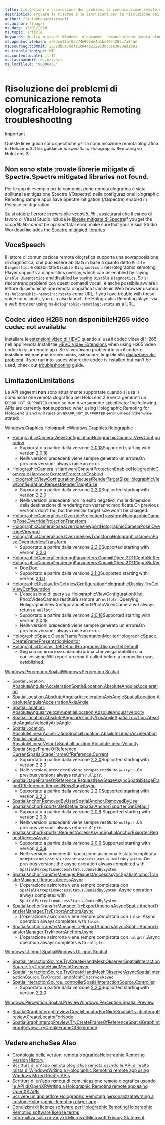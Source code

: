```yaml
---
title: Limitazioni e risoluzione dei problemi di comunicazione remota olografica
description: Trovare le risorse e le istruzioni per la risoluzione dei problemi per la funzionalità di comunicazione remota olografica nei dispositivi HoloLens 2.
author: florianbagarmicrosoft
ms.author: flbagar
ms.date: 12/01/2020
ms.topic: article
keywords: Realtà mista di Windows, ologrammi, comunicazione remota olografica, rendering remoto, rendering di rete, HoloLens, ologrammi remoti, risoluzione dei problemi, guida, cuffie per realtà mista, auricolare di realtà mista di Windows, auricolare della realtà virtuale
ms.openlocfilehash: ee1dce72af02374e930de4a1bdff94285c7a84ae
ms.sourcegitcommit: 2329db5a76dfe1b844e21291dbc8ee3888ed1b81
ms.translationtype: MT
ms.contentlocale: it-IT
ms.lasthandoff: 01/08/2021
ms.locfileid: "98006451"
---
```

# <a name="holographic-remoting-troubleshooting"></a><span data-ttu-id="06c1b-104">Risoluzione dei problemi di comunicazione remota olografica</span><span class="sxs-lookup"><span data-stu-id="06c1b-104">Holographic Remoting troubleshooting</span></span>

> [!IMPORTANT]
> <span data-ttu-id="06c1b-105">Queste linee guida sono specifiche per la comunicazione remota olografica in HoloLens 2.</span><span class="sxs-lookup"><span data-stu-id="06c1b-105">This guidance is specific to Holographic Remoting on HoloLens 2.</span></span>

## <a name="spectre-mitigated-libraries-not-found"></a><span data-ttu-id="06c1b-106">Non sono state trovate librerie mitigate di Spectre.</span><span class="sxs-lookup"><span data-stu-id="06c1b-106">Spectre mitigated libraries not found.</span></span>

<span data-ttu-id="06c1b-107">Per le app di esempio per la comunicazione remota olografica è stata abilitata la mitigazione Spectre (/Qspectre) nella configurazione</span><span class="sxs-lookup"><span data-stu-id="06c1b-107">Holographic Remoting sample apps have Spectre mitigation (/Qspectre) enabled in Release configuration.</span></span>

<span data-ttu-id="06c1b-108">Se si ottiene l'errore irreversibile *vccorlib. lib* , assicurarsi che il carico di lavoro di Visual Studio includa le [librerie mitigate di Spectre](https://aka.ms/Ofhn4c)</span><span class="sxs-lookup"><span data-stu-id="06c1b-108">If you get the *vccorlib.lib cannot be opened* fatal error, make sure that your Visual Studio Workload includes the [Spectre mitigated libraries](https://aka.ms/Ofhn4c)</span></span>

## <a name="speech"></a><span data-ttu-id="06c1b-109">Voce</span><span class="sxs-lookup"><span data-stu-id="06c1b-109">Speech</span></span>

<span data-ttu-id="06c1b-110">Il lettore di comunicazione remota olografica supporta una sovrapposizione di diagnostica, che può essere abilitata in base a quanto detto ```Enable Diagnostics``` e disabilitato ```Disable Diagnostics``` .</span><span class="sxs-lookup"><span data-stu-id="06c1b-110">The Holographic Remoting Player supports a diagnostics overlay, which can be enabled by saying ```Enable Diagnostics``` and disabled by saying ```Disable Diagnostics```.</span></span> <span data-ttu-id="06c1b-111">Se si riscontrano problemi con questi comandi vocali, è anche possibile avviare il lettore di comunicazione remota olografica tramite un Web browser usando ```ms-holographic-remoting:?stats``` come URL.</span><span class="sxs-lookup"><span data-stu-id="06c1b-111">If you have trouble with these voice commands, you can also launch the Holographic Remoting player via a web browser using ```ms-holographic-remoting:?stats``` as a URL.</span></span>

## <a name="h265-video-codec-not-available"></a><span data-ttu-id="06c1b-112">Codec video H265 non disponibile</span><span class="sxs-lookup"><span data-stu-id="06c1b-112">H265 video codec not available</span></span>

<span data-ttu-id="06c1b-113">Installare le [estensioni video di HEVC](https://www.microsoft.com/p/hevc-video-extensions/9nmzlz57r3t7) quando si usa il codec video di H265 nell'app remota.</span><span class="sxs-lookup"><span data-stu-id="06c1b-113">Install the [HEVC Video Extensions](https://www.microsoft.com/p/hevc-video-extensions/9nmzlz57r3t7) when using H265 video codec in your remote app.</span></span> <span data-ttu-id="06c1b-114">Se si verificano problemi in cui il codec è installato ma non può essere usato, consultare la guida alla [risoluzione dei problemi](https://docs.microsoft.com/azure/remote-rendering/resources/troubleshoot#h265-codec-not-available) .</span><span class="sxs-lookup"><span data-stu-id="06c1b-114">If you run into issues where the codec is installed but can't be used, check out [troubleshooting](https://docs.microsoft.com/azure/remote-rendering/resources/troubleshoot#h265-codec-not-available) guide.</span></span>

## <a name="limitations"></a><span data-ttu-id="06c1b-115">Limitazioni</span><span class="sxs-lookup"><span data-stu-id="06c1b-115">Limitations</span></span>

<span data-ttu-id="06c1b-116">Le API seguenti **non** sono attualmente supportate quando si usa la comunicazione remota olografica per HoloLens 2 e verrà generato un ```ERROR_NOT_SUPPORTED``` errore se non diversamente specificato:</span><span class="sxs-lookup"><span data-stu-id="06c1b-116">The following APIs are currently **not** supported when using Holographic Remoting for HoloLens 2 and will raise an ```ERROR_NOT_SUPPORTED``` error unless otherwise stated:</span></span>

[<span data-ttu-id="06c1b-117">Windows.Graphics.Holographic</span><span class="sxs-lookup"><span data-stu-id="06c1b-117">Windows.Graphics.Holographic</span></span>](https://docs.microsoft.com/uwp/api/windows.graphics.holographic)

* [<span data-ttu-id="06c1b-118">HolographicCamera.ViewConfiguration</span><span class="sxs-lookup"><span data-stu-id="06c1b-118">HolographicCamera.ViewConfiguration</span></span>](https://docs.microsoft.com/uwp/api/windows.graphics.holographic.holographiccamera.viewconfiguration)
  - <span data-ttu-id="06c1b-119">Supportato a partire dalla versione [2.0.18](holographic-remoting-version-history.md#v2.0.18)</span><span class="sxs-lookup"><span data-stu-id="06c1b-119">Supported starting with version [2.0.18](holographic-remoting-version-history.md#v2.0.18)</span></span>
  - <span data-ttu-id="06c1b-120">Nelle versioni precedenti viene sempre generato un errore.</span><span class="sxs-lookup"><span data-stu-id="06c1b-120">On previous versions always raise an error.</span></span>
* [<span data-ttu-id="06c1b-121">HolographicCamera.IsHardwareContentProtectionEnabled</span><span class="sxs-lookup"><span data-stu-id="06c1b-121">HolographicCamera.IsHardwareContentProtectionEnabled</span></span>](https://docs.microsoft.com/uwp/api/windows.graphics.holographic.holographiccamera.ishardwarecontentprotectionenabled#Windows_Graphics_Holographic_HolographicCamera_IsHardwareContentProtectionEnabled)
* [<span data-ttu-id="06c1b-122">HolographicViewConfiguration.RequestRenderTargetSize</span><span class="sxs-lookup"><span data-stu-id="06c1b-122">HolographicViewConfiguration.RequestRenderTargetSize</span></span>](https://docs.microsoft.com/uwp/api/windows.graphics.holographic.holographicviewconfiguration.requestrendertargetsize#Windows_Graphics_Holographic_HolographicViewConfiguration_RequestRenderTargetSize_Windows_Foundation_Size_)
  - <span data-ttu-id="06c1b-123">Supportato a partire dalla versione [2.2.0](holographic-remoting-version-history.md#v2.2.0)</span><span class="sxs-lookup"><span data-stu-id="06c1b-123">Supported starting with version [2.2.0](holographic-remoting-version-history.md#v2.2.0)</span></span>
  - <span data-ttu-id="06c1b-124">Nelle versioni precedenti non ha esito negativo, ma le dimensioni della destinazione di rendering non verranno modificate.</span><span class="sxs-lookup"><span data-stu-id="06c1b-124">On previous versions don't fail, but the render target size won't be changed.</span></span>
* [<span data-ttu-id="06c1b-125">HolographicCameraPose.OverrideProjectionTransform</span><span class="sxs-lookup"><span data-stu-id="06c1b-125">HolographicCameraPose.OverrideProjectionTransform</span></span>](https://docs.microsoft.com/uwp/api/windows.graphics.holographic.holographiccamerapose.overrideprojectiontransform)
* [<span data-ttu-id="06c1b-126">HolographicCameraPose.OverrideViewport</span><span class="sxs-lookup"><span data-stu-id="06c1b-126">HolographicCameraPose.OverrideViewport</span></span>](https://docs.microsoft.com/uwp/api/windows.graphics.holographic.holographiccamerapose.overrideviewport)
* [<span data-ttu-id="06c1b-127">HolographicCameraPose.OverrideViewTransform</span><span class="sxs-lookup"><span data-stu-id="06c1b-127">HolographicCameraPose.OverrideViewTransform</span></span>](https://docs.microsoft.com/uwp/api/windows.graphics.holographic.holographiccamerapose.overrideviewtransform)
  - <span data-ttu-id="06c1b-128">Supportato a partire dalla versione [2.2.0](holographic-remoting-version-history.md#v2.2.0)</span><span class="sxs-lookup"><span data-stu-id="06c1b-128">Supported starting with version [2.2.0](holographic-remoting-version-history.md#v2.2.0)</span></span>
* [<span data-ttu-id="06c1b-129">HolographicCameraRenderingParameters.CommitDirect3D11DepthBuffer</span><span class="sxs-lookup"><span data-stu-id="06c1b-129">HolographicCameraRenderingParameters.CommitDirect3D11DepthBuffer</span></span>](https://docs.microsoft.com/uwp/api/windows.graphics.holographic.holographiccamerarenderingparameters.commitdirect3d11depthbuffer#Windows_Graphics_Holographic_HolographicCameraRenderingParameters_CommitDirect3D11DepthBuffer_Windows_Graphics_DirectX_Direct3D11_IDirect3DSurface_)
  - <span data-ttu-id="06c1b-130">Doe.</span><span class="sxs-lookup"><span data-stu-id="06c1b-130">Doe.</span></span>
  - <span data-ttu-id="06c1b-131">Supportato a partire dalla versione [2.1.0](holographic-remoting-version-history.md#v2.1.0)</span><span class="sxs-lookup"><span data-stu-id="06c1b-131">Supported starting with version [2.1.0](holographic-remoting-version-history.md#v2.1.0)</span></span>
* [<span data-ttu-id="06c1b-132">HolographicDisplay.TryGetViewConfiguration</span><span class="sxs-lookup"><span data-stu-id="06c1b-132">HolographicDisplay.TryGetViewConfiguration</span></span>](https://docs.microsoft.com/uwp/api/windows.graphics.holographic.holographicdisplay.trygetviewconfiguration)
  - <span data-ttu-id="06c1b-133">L'esecuzione di query su HolographicViewConfigurationKind. PhotoVideoCamera restituirà sempre un ```nullptr``` .</span><span class="sxs-lookup"><span data-stu-id="06c1b-133">Querying HolographicViewConfigurationKind.PhotoVideoCamera will always return a ```nullptr```.</span></span>
  - <span data-ttu-id="06c1b-134">Supportato a partire dalla versione [2.0.18](holographic-remoting-version-history.md#v2.0.18)</span><span class="sxs-lookup"><span data-stu-id="06c1b-134">Supported starting with version [2.0.18](holographic-remoting-version-history.md#v2.0.18)</span></span>
  - <span data-ttu-id="06c1b-135">Nelle versioni precedenti viene sempre generato un errore.</span><span class="sxs-lookup"><span data-stu-id="06c1b-135">On previous versions always raise an error.</span></span>
* [<span data-ttu-id="06c1b-136">HolographicSpace.CreateFramePresentationMonitor</span><span class="sxs-lookup"><span data-stu-id="06c1b-136">HolographicSpace.CreateFramePresentationMonitor</span></span>](https://docs.microsoft.com/uwp/api/windows.graphics.holographic.holographicspace.createframepresentationmonitor)
* [<span data-ttu-id="06c1b-137">HolographicDisplay. GetDefault</span><span class="sxs-lookup"><span data-stu-id="06c1b-137">HolographicDisplay.GetDefault</span></span>](https://docs.microsoft.com/uwp/api/windows.graphics.holographic.holographicdisplay.getdefault#Windows_Graphics_Holographic_HolographicDisplay_GetDefault)
  - <span data-ttu-id="06c1b-138">Segnala un errore se chiamato prima che venga stabilita una connessione.</span><span class="sxs-lookup"><span data-stu-id="06c1b-138">Will report an error if called before a connection was established.</span></span>


[<span data-ttu-id="06c1b-139">Windows.Perception.Spatial</span><span class="sxs-lookup"><span data-stu-id="06c1b-139">Windows.Perception.Spatial</span></span>](https://docs.microsoft.com/uwp/api/windows.perception.spatial)

* [<span data-ttu-id="06c1b-140">SpatialLocation. AbsoluteAngularAcceleration</span><span class="sxs-lookup"><span data-stu-id="06c1b-140">SpatialLocation.AbsoluteAngularAcceleration</span></span>](https://docs.microsoft.com/uwp/api/windows.perception.spatial.spatiallocation.absoluteangularacceleration)
* [<span data-ttu-id="06c1b-141">SpatialLocation.AbsoluteAngularAccelerationAxisAngle</span><span class="sxs-lookup"><span data-stu-id="06c1b-141">SpatialLocation.AbsoluteAngularAccelerationAxisAngle</span></span>](https://docs.microsoft.com/uwp/api/windows.perception.spatial.spatiallocation.absoluteangularaccelerationaxisangle)
* [<span data-ttu-id="06c1b-142">SpatialLocation. AbsoluteAngularVelocity</span><span class="sxs-lookup"><span data-stu-id="06c1b-142">SpatialLocation.AbsoluteAngularVelocity</span></span>](https://docs.microsoft.com/uwp/api/windows.perception.spatial.spatiallocation.absoluteangularvelocity)
* [<span data-ttu-id="06c1b-143">SpatialLocation.AbsoluteAngularVelocityAxisAngle</span><span class="sxs-lookup"><span data-stu-id="06c1b-143">SpatialLocation.AbsoluteAngularVelocityAxisAngle</span></span>](https://docs.microsoft.com/uwp/api/windows.perception.spatial.spatiallocation.absoluteangularvelocityaxisangle)
* [<span data-ttu-id="06c1b-144">SpatialLocation. AbsoluteLinearAcceleration</span><span class="sxs-lookup"><span data-stu-id="06c1b-144">SpatialLocation.AbsoluteLinearAcceleration</span></span>](https://docs.microsoft.com/uwp/api/windows.perception.spatial.spatiallocation.absolutelinearacceleration)
* [<span data-ttu-id="06c1b-145">SpatialLocation. AbsoluteLinearVelocity</span><span class="sxs-lookup"><span data-stu-id="06c1b-145">SpatialLocation.AbsoluteLinearVelocity</span></span>](https://docs.microsoft.com/uwp/api/windows.perception.spatial.spatiallocation.absolutelinearvelocity)
* [<span data-ttu-id="06c1b-146">SpatialStageFrameOfReference. Current</span><span class="sxs-lookup"><span data-stu-id="06c1b-146">SpatialStageFrameOfReference.Current</span></span>](https://docs.microsoft.com/uwp/api/windows.perception.spatial.spatialstageframeofreference.current)
  - <span data-ttu-id="06c1b-147">Supportato a partire dalla versione [2.2.0](holographic-remoting-version-history.md#v2.2.0)</span><span class="sxs-lookup"><span data-stu-id="06c1b-147">Supported starting with version [2.2.0](holographic-remoting-version-history.md#v2.2.0)</span></span>
  - <span data-ttu-id="06c1b-148">Nelle versioni precedenti viene sempre restituito ```nullptr``` .</span><span class="sxs-lookup"><span data-stu-id="06c1b-148">On previous versions always return ```nullptr```.</span></span>
* [<span data-ttu-id="06c1b-149">SpatialStageFrameOfReference.RequestNewStageAsync</span><span class="sxs-lookup"><span data-stu-id="06c1b-149">SpatialStageFrameOfReference.RequestNewStageAsync</span></span>](https://docs.microsoft.com/uwp/api/windows.perception.spatial.spatialstageframeofreference.requestnewstageasync)
  - <span data-ttu-id="06c1b-150">Supportato a partire dalla versione [2.2.0](holographic-remoting-version-history.md#v2.2.0)</span><span class="sxs-lookup"><span data-stu-id="06c1b-150">Supported starting with version [2.2.0](holographic-remoting-version-history.md#v2.2.0)</span></span>
* [<span data-ttu-id="06c1b-151">SpatialAnchor.RemovedByUser</span><span class="sxs-lookup"><span data-stu-id="06c1b-151">SpatialAnchor.RemovedByUser</span></span>](https://docs.microsoft.com/uwp/api/windows.perception.spatial.spatialanchor.removedbyuser)
* [<span data-ttu-id="06c1b-152">SpatialAnchorExporter.GetDefault</span><span class="sxs-lookup"><span data-stu-id="06c1b-152">SpatialAnchorExporter.GetDefault</span></span>](https://docs.microsoft.com/uwp/api/windows.perception.spatial.spatialanchorexporter.getdefault
)
  - <span data-ttu-id="06c1b-153">Supportato a partire dalla versione [2.0.9](holographic-remoting-version-history.md#v2.0.9).</span><span class="sxs-lookup"><span data-stu-id="06c1b-153">Supported starting with version [2.0.9](holographic-remoting-version-history.md#v2.0.9).</span></span> 
  - <span data-ttu-id="06c1b-154">Nelle versioni precedenti viene sempre restituito ```nullptr``` .</span><span class="sxs-lookup"><span data-stu-id="06c1b-154">On previous versions always return ```nullptr```.</span></span> 
* [<span data-ttu-id="06c1b-155">SpatialAnchorExporter.RequestAccessAsync</span><span class="sxs-lookup"><span data-stu-id="06c1b-155">SpatialAnchorExporter.RequestAccessAsync</span></span>](https://docs.microsoft.com/uwp/api/windows.perception.spatial.spatialanchorexporter.requestaccessasync
)
  - <span data-ttu-id="06c1b-156">Supportato a partire dalla versione [2.0.9](holographic-remoting-version-history.md#v2.0.9).</span><span class="sxs-lookup"><span data-stu-id="06c1b-156">Supported starting with version [2.0.9](holographic-remoting-version-history.md#v2.0.9).</span></span> 
  - <span data-ttu-id="06c1b-157">Nelle versioni precedenti l'operazione asincrona è stata completata sempre con ```SpatialPerceptionAccessStatus.DeniedBySystem``` .</span><span class="sxs-lookup"><span data-stu-id="06c1b-157">On previous versions the async operation always completed with ```SpatialPerceptionAccessStatus.DeniedBySystem```.</span></span>
* [<span data-ttu-id="06c1b-158">SpatialAnchorTransferManager.RequestAccessAsync</span><span class="sxs-lookup"><span data-stu-id="06c1b-158">SpatialAnchorTransferManager.RequestAccessAsync</span></span>](https://docs.microsoft.com/uwp/api/windows.perception.spatial.spatialanchortransfermanager.requestaccessasync#Windows_Perception_Spatial_SpatialAnchorTransferManager_RequestAccessAsync)
  - <span data-ttu-id="06c1b-159">L'operazione asincrona viene sempre completata con ```SpatialPerceptionAccessStatus.DeniedBySystem``` .</span><span class="sxs-lookup"><span data-stu-id="06c1b-159">Async operation always completes with ```SpatialPerceptionAccessStatus.DeniedBySystem```.</span></span>
* [<span data-ttu-id="06c1b-160">SpatialAnchorTransferManager.TryExportAnchorsAsync</span><span class="sxs-lookup"><span data-stu-id="06c1b-160">SpatialAnchorTransferManager.TryExportAnchorsAsync</span></span>](https://docs.microsoft.com/uwp/api/windows.perception.spatial.spatialanchortransfermanager.tryexportanchorsasync#Windows_Perception_Spatial_SpatialAnchorTransferManager_TryExportAnchorsAsync_Windows_Foundation_Collections_IIterable_Windows_Foundation_Collections_IKeyValuePair_System_String_Windows_Perception_Spatial_SpatialAnchor___Windows_Storage_Streams_IOutputStream_)
  - <span data-ttu-id="06c1b-161">L'operazione asincrona viene sempre completata con ```false``` .</span><span class="sxs-lookup"><span data-stu-id="06c1b-161">Async operation always completes with ```false```.</span></span>
* [<span data-ttu-id="06c1b-162">SpatialAnchorTransferManager.TryImportAnchorsAsync</span><span class="sxs-lookup"><span data-stu-id="06c1b-162">SpatialAnchorTransferManager.TryImportAnchorsAsync</span></span>](https://docs.microsoft.com/uwp/api/windows.perception.spatial.spatialanchortransfermanager.tryimportanchorsasync
)
  - <span data-ttu-id="06c1b-163">L'operazione asincrona viene sempre completata con ```nullptr``` .</span><span class="sxs-lookup"><span data-stu-id="06c1b-163">Async operation always completes with ```nullptr```.</span></span>

[<span data-ttu-id="06c1b-164">Windows.UI.Input.Spatial</span><span class="sxs-lookup"><span data-stu-id="06c1b-164">Windows.UI.Input.Spatial</span></span>](https://docs.microsoft.com/uwp/api/windows.ui.input.spatial)

* [<span data-ttu-id="06c1b-165">SpatialInteractionSource.TryCreateHandMeshObserver</span><span class="sxs-lookup"><span data-stu-id="06c1b-165">SpatialInteractionSource.TryCreateHandMeshObserver</span></span>](https://docs.microsoft.com/uwp/api/windows.ui.input.spatial.spatialinteractionsource.trycreatehandmeshobserver#Windows_UI_Input_Spatial_SpatialInteractionSource_TryCreateHandMeshObserver)
* [<span data-ttu-id="06c1b-166">SpatialInteractionSource.TryCreateHandMeshObserverAsync</span><span class="sxs-lookup"><span data-stu-id="06c1b-166">SpatialInteractionSource.TryCreateHandMeshObserverAsync</span></span>](https://docs.microsoft.com/uwp/api/windows.ui.input.spatial.spatialinteractionsource.trycreatehandmeshobserverasync)
* [<span data-ttu-id="06c1b-167">SpatialInteractionSource. controller</span><span class="sxs-lookup"><span data-stu-id="06c1b-167">SpatialInteractionSource.Controller</span></span>](https://docs.microsoft.com/uwp/api/windows.ui.input.spatial.spatialinteractionsource.controller#Windows_UI_Input_Spatial_SpatialInteractionSource_Controller)
  - <span data-ttu-id="06c1b-168">Supportato a partire dalla versione [2.2.0](holographic-remoting-version-history.md#v2.2.0)</span><span class="sxs-lookup"><span data-stu-id="06c1b-168">Supported starting with version [2.2.0](holographic-remoting-version-history.md#v2.2.0)</span></span>

[<span data-ttu-id="06c1b-169">Windows.Perception.Spatial.Preview</span><span class="sxs-lookup"><span data-stu-id="06c1b-169">Windows.Perception.Spatial.Preview</span></span>](https://docs.microsoft.com/uwp/api/windows.perception.spatial.preview)

* [<span data-ttu-id="06c1b-170">SpatialGraphInteropPreview.CreateLocatorForNode</span><span class="sxs-lookup"><span data-stu-id="06c1b-170">SpatialGraphInteropPreview.CreateLocatorForNode</span></span>](https://docs.microsoft.com/uwp/api/windows.perception.spatial.preview.spatialgraphinteroppreview.createlocatorfornode)
* [<span data-ttu-id="06c1b-171">SpatialGraphInteropPreview.TryCreateFrameOfReference</span><span class="sxs-lookup"><span data-stu-id="06c1b-171">SpatialGraphInteropPreview.TryCreateFrameOfReference</span></span>](https://docs.microsoft.com/uwp/api/windows.perception.spatial.preview.spatialgraphinteroppreview.trycreateframeofreference)

## <a name="see-also"></a><span data-ttu-id="06c1b-172">Vedere anche</span><span class="sxs-lookup"><span data-stu-id="06c1b-172">See Also</span></span>
* [<span data-ttu-id="06c1b-173">Cronologia delle versioni remota olografica</span><span class="sxs-lookup"><span data-stu-id="06c1b-173">Holographic Remoting Version History</span></span>](holographic-remoting-version-history.md)
* [<span data-ttu-id="06c1b-174">Scrittura di un'app remota olografica remota usando le API di realtà mista di Windows</span><span class="sxs-lookup"><span data-stu-id="06c1b-174">Writing a Holographic Remoting remote app using Windows Mixed Reality APIs</span></span>](holographic-remoting-create-remote-wmr.md)
* [<span data-ttu-id="06c1b-175">Scrittura di un'app remota di comunicazione remota olografica usando le API di OpenXR</span><span class="sxs-lookup"><span data-stu-id="06c1b-175">Writing a Holographic Remoting remote app using OpenXR APIs</span></span>](holographic-remoting-create-remote-openxr.md)
* [<span data-ttu-id="06c1b-176">Scrivere un'app lettore Holographic Remoting personalizzata</span><span class="sxs-lookup"><span data-stu-id="06c1b-176">Writing a custom Holographic Remoting player app</span></span>](holographic-remoting-create-player.md)
* [<span data-ttu-id="06c1b-177">Condizioni di licenza software per Holographic Remoting</span><span class="sxs-lookup"><span data-stu-id="06c1b-177">Holographic Remoting software license terms</span></span>](https://docs.microsoft.com/legal/mixed-reality/microsoft-holographic-remoting-software-license-terms)
* [<span data-ttu-id="06c1b-178">Informativa sulla privacy di Microsoft</span><span class="sxs-lookup"><span data-stu-id="06c1b-178">Microsoft Privacy Statement</span></span>](https://go.microsoft.com/fwlink/?LinkId=521839)
